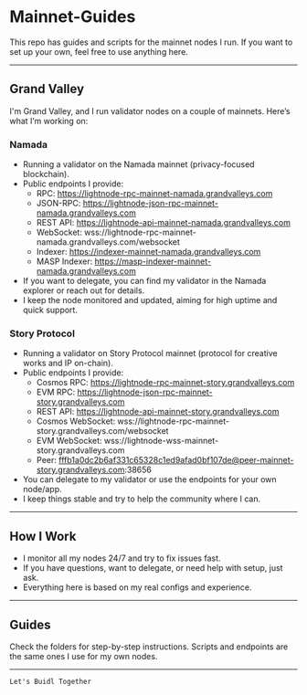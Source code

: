 # Mainnet-Guides

This repo has guides and scripts for the mainnet nodes I run. If you want to set up your own, feel free to use anything here.

---

## Grand Valley

I'm Grand Valley, and I run validator nodes on a couple of mainnets. Here’s what I’m working on:

### Namada
- Running a validator on the Namada mainnet (privacy-focused blockchain).
- Public endpoints I provide:
  - RPC: https://lightnode-rpc-mainnet-namada.grandvalleys.com
  - JSON-RPC: https://lightnode-json-rpc-mainnet-namada.grandvalleys.com
  - REST API: https://lightnode-api-mainnet-namada.grandvalleys.com
  - WebSocket: wss://lightnode-rpc-mainnet-namada.grandvalleys.com/websocket
  - Indexer: https://indexer-mainnet-namada.grandvalleys.com
  - MASP Indexer: https://masp-indexer-mainnet-namada.grandvalleys.com
- If you want to delegate, you can find my validator in the Namada explorer or reach out for details.
- I keep the node monitored and updated, aiming for high uptime and quick support.

### Story Protocol
- Running a validator on Story Protocol mainnet (protocol for creative works and IP on-chain).
- Public endpoints I provide:
  - Cosmos RPC: https://lightnode-rpc-mainnet-story.grandvalleys.com
  - EVM RPC: https://lightnode-json-rpc-mainnet-story.grandvalleys.com
  - REST API: https://lightnode-api-mainnet-story.grandvalleys.com
  - Cosmos WebSocket: wss://lightnode-rpc-mainnet-story.grandvalleys.com/websocket
  - EVM WebSocket: wss://lightnode-wss-mainnet-story.grandvalleys.com
  - Peer: fffb1a0dc2b6af331c65328c1ed9afad0bf107de@peer-mainnet-story.grandvalleys.com:38656
- You can delegate to my validator or use the endpoints for your own node/app.
- I keep things stable and try to help the community where I can.

---

## How I Work

- I monitor all my nodes 24/7 and try to fix issues fast.
- If you have questions, want to delegate, or need help with setup, just ask.
- Everything here is based on my real configs and experience.

---

## Guides

Check the folders for step-by-step instructions. Scripts and endpoints are the same ones I use for my own nodes.

---

`Let's Buidl Together`
